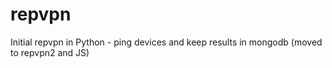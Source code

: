 # repvpn

Initial repvpn in Python - ping devices and keep results in mongodb (moved to repvpn2 and JS)

